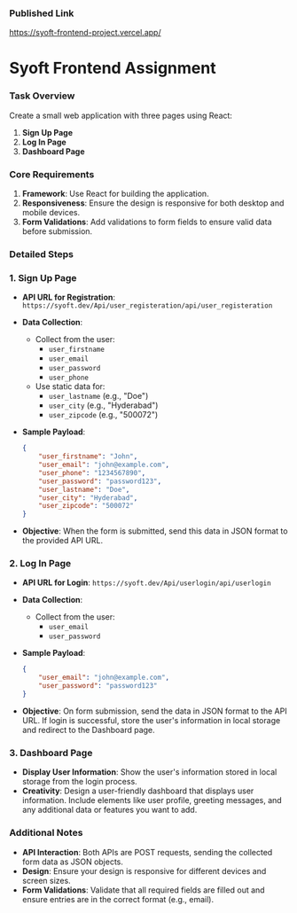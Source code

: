 ### Published Link
https://syoft-frontend-project.vercel.app/

# Syoft Frontend Assignment

### Task Overview

Create a small web application with three pages using React:

1. **Sign Up Page**
2. **Log In Page**
3. **Dashboard Page**

### Core Requirements

1. **Framework**: Use React for building the application.
2. **Responsiveness**: Ensure the design is responsive for both desktop and mobile devices.
3. **Form Validations**: Add validations to form fields to ensure valid data before submission.

### Detailed Steps

### 1. Sign Up Page

- **API URL for Registration**: `https://syoft.dev/Api/user_registeration/api/user_registeration`
- **Data Collection**:
    - Collect from the user:
        - `user_firstname`
        - `user_email`
        - `user_password`
        - `user_phone`
    - Use static data for:
        - `user_lastname` (e.g., "Doe")
        - `user_city` (e.g., "Hyderabad")
        - `user_zipcode` (e.g., "500072")
- **Sample Payload**:
    
    ```json
    {
        "user_firstname": "John",
        "user_email": "john@example.com",
        "user_phone": "1234567890",
        "user_password": "password123",
        "user_lastname": "Doe",
        "user_city": "Hyderabad",
        "user_zipcode": "500072"
    }
    
    ```
    
- **Objective**: When the form is submitted, send this data in JSON format to the provided API URL.

### 2. Log In Page

- **API URL for Login**: `https://syoft.dev/Api/userlogin/api/userlogin`
- **Data Collection**:
    - Collect from the user:
        - `user_email`
        - `user_password`
- **Sample Payload**:
    
    ```json
    {
        "user_email": "john@example.com",
        "user_password": "password123"
    }
    
    ```
    
- **Objective**: On form submission, send the data in JSON format to the API URL. If login is successful, store the user's information in local storage and redirect to the Dashboard page.

### 3. Dashboard Page

- **Display User Information**: Show the user's information stored in local storage from the login process.
- **Creativity**: Design a user-friendly dashboard that displays user information. Include elements like user profile, greeting messages, and any additional data or features you want to add.

### Additional Notes

- **API Interaction**: Both APIs are POST requests, sending the collected form data as JSON objects.
- **Design**: Ensure your design is responsive for different devices and screen sizes.
- **Form Validations**: Validate that all required fields are filled out and ensure entries are in the correct format (e.g., email).
